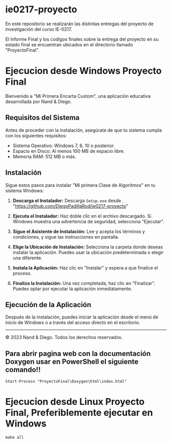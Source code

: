 # ie0217-proyecto
En este repositorio se realizarán las distintas entregas del proyecto de investigación del curso IE-0217.

El Informe Final y los codigos finales sobre la entrega del proyecto en su estado final se encuentran ubicados en el directorio llamado "ProyectoFinal". 

# Ejecucion desde Windows Proyecto Final

Bienvenido a "Mi Primera Encarta Custom", una aplicación educativa desarrollada por Nand & Diego.

## Requisitos del Sistema

Antes de proceder con la instalación, asegúrate de que tu sistema cumpla con los siguientes requisitos:

- Sistema Operativo: Windows 7, 8, 10 o posterior.
- Espacio en Disco: Al menos 100 MB de espacio libre.
- Memoria RAM: 512 MB o más.

## Instalación

Sigue estos pasos para instalar "Mi primera Clase de Algoritmos" en tu sistema Windows:

1. **Descarga el Instalador:**
   Descarga `Setup.exe` desde . "https://github.com/DiegoPadillaRod/ie0217-proyecto" 

2. **Ejecuta el Instalador:**
   Haz doble clic en el archivo descargado. Si Windows muestra una advertencia de seguridad, selecciona "Ejecutar".

3. **Sigue el Asistente de Instalación:**
   Lee y acepta los términos y condiciones, y sigue las instrucciones en pantalla.

4. **Elige la Ubicación de Instalación:**
   Selecciona la carpeta donde deseas instalar la aplicación. Puedes usar la ubicación predeterminada o elegir una diferente.

5. **Instala la Aplicación:**
   Haz clic en "Instalar" y espera a que finalice el proceso.

6. **Finaliza la Instalación:**
   Una vez completada, haz clic en "Finalizar". Puedes optar por ejecutar la aplicación inmediatamente.

## Ejecución de la Aplicación

Después de la instalación, puedes iniciar la aplicación desde el menú de inicio de Windows o a través del acceso directo en el escritorio.


---

© 2023 Nand & Diego. Todos los derechos reservados.

## Para abrir pagina web con la documentación Doxygen usar en PowerShell el siguiente comando!!

```
Start-Process "ProyectoFinal\Doxygen\html\index.html"
``` 

# Ejecucion desde Linux Proyecto Final, Preferiblemente ejecutar en Windows
```
make all
```
